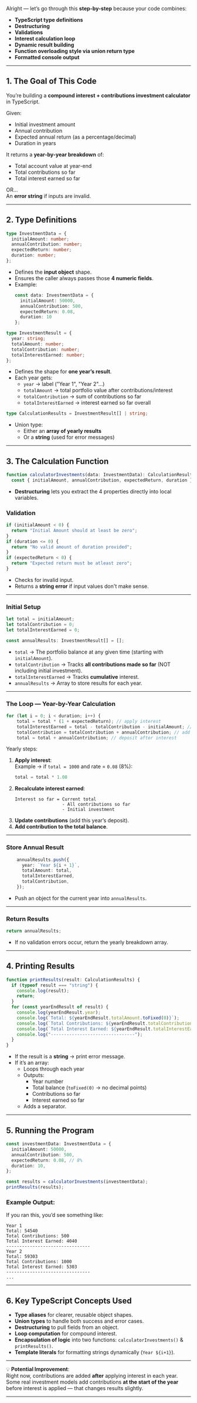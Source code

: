 Alright — let’s go through this **step-by-step** because your code combines:

- **TypeScript type definitions**
- **Destructuring**
- **Validations**
- **Interest calculation loop**
- **Dynamic result building**
- **Function overloading style via union return type**
- **Formatted console output**

***

## **1. The Goal of This Code**
You’re building a **compound interest + contributions investment calculator** in TypeScript.

Given:
- Initial investment amount
- Annual contribution
- Expected annual return (as a percentage/decimal)
- Duration in years

It returns a **year-by-year breakdown** of:
- Total account value at year-end
- Total contributions so far
- Total interest earned so far

OR…  
An **error string** if inputs are invalid.

***

## **2. Type Definitions**
```ts
type InvestmentData = {
  initialAmount: number;
  annualContribution: number;
  expectedReturn: number;
  duration: number;
};
```
- Defines the **input object** shape.
- Ensures the caller always passes those **4 numeric fields**.
- Example:
  ```ts
  const data: InvestmentData = {
    initialAmount: 50000,
    annualContribution: 500,
    expectedReturn: 0.08,
    duration: 10
  };
  ```

```ts
type InvestmentResult = {
  year: string;
  totalAmount: number;
  totalContribution: number;
  totalInterestEarned: number;
};
```
- Defines the shape for **one year’s result**.
- Each year gets:
    - `year` → label ("Year 1", "Year 2"…)
    - `totalAmount` → total portfolio value after contributions/interest
    - `totalContribution` → sum of contributions so far
    - `totalInterestEarned` → interest earned so far overall

```ts
type CalculationResults = InvestmentResult[] | string;
```
- Union type:
    - Either an **array of yearly results**
    - Or a **string** (used for error messages)

***

## **3. The Calculation Function**
```ts
function calculatorInvestments(data: InvestmentData): CalculationResults {
  const { initialAmount, annualContribution, expectedReturn, duration } = data;
```
- **Destructuring** lets you extract the 4 properties directly into local variables.

### **Validation**
```ts
if (initialAmount < 0) {
  return "Initial Amount should at least be zero";
}
if (duration <= 0) {
  return "No valid amount of duration provided";
}
if (expectedReturn < 0) {
  return "Expected return must be atleast zero";
}
```
- Checks for invalid input.
- Returns a **string error** if input values don't make sense.

***

### **Initial Setup**
```ts
let total = initialAmount;
let totalContribution = 0;
let totalInterestEarned = 0;

const annualResults: InvestmentResult[] = [];
```
- `total` → The portfolio balance at any given time (starting with `initialAmount`).
- `totalContribution` → Tracks **all contributions made so far** (NOT including initial investment).
- `totalInterestEarned` → Tracks **cumulative** interest.
- `annualResults` → Array to store results for each year.

***

### **The Loop — Year-by-Year Calculation**
```ts
for (let i = 0; i < duration; i++) {
    total = total * (1 + expectedReturn); // apply interest
    totalInterestEarned = total - totalContribution - initialAmount; // recalc total interest so far
    totalContribution = totalContribution + annualContribution; // add this year's contribution count
    total = total + annualContribution; // deposit after interest
```
Yearly steps:
1. **Apply interest**:  
   Example → if `total = 1000` and rate = `0.08` (8%):
   ```ts
   total = total * 1.08
   ```
2. **Recalculate interest earned**:
   ```
   Interest so far = Current total
                     - All contributions so far
                     - Initial investment
   ```
3. **Update contributions** (add this year’s deposit).
4. **Add contribution to the total balance**.

***

### **Store Annual Result**
```ts
    annualResults.push({
      year: `Year ${i + 1}`,
      totalAmount: total,
      totalInterestEarned,
      totalContribution,
    });
```
- Push an object for the current year into `annualResults`.

***

### **Return Results**
```ts
return annualResults;
```
- If no validation errors occur, return the yearly breakdown array.

***

## **4. Printing Results**
```ts
function printResults(result: CalculationResults) {
  if (typeof result === "string") {
    console.log(result);
    return;
  }
  for (const yearEndResult of result) {
    console.log(yearEndResult.year);
    console.log(`Total: ${yearEndResult.totalAmount.toFixed(0)}`);
    console.log(`Total Contributions: ${yearEndResult.totalContribution.toFixed(0)}`);
    console.log(`Total Interest Earned: ${yearEndResult.totalInterestEarned.toFixed(0)}`);
    console.log("--------------------------------");
  }
}
```
- If the result is a **string** → print error message.
- If it’s an array:
    - Loops through each year
    - Outputs:
        - Year number
        - Total balance (`toFixed(0)` → no decimal points)
        - Contributions so far
        - Interest earned so far
    - Adds a separator.

***

## **5. Running the Program**
```ts
const investmentData: InvestmentData = {
  initialAmount: 50000,
  annualContribution: 500,
  expectedReturn: 0.08, // 8%
  duration: 10,
};

const results = calculatorInvestments(investmentData);
printResults(results);
```

### Example Output:
If you ran this, you’d see something like:
```
Year 1
Total: 54540
Total Contributions: 500
Total Interest Earned: 4040
--------------------------------
Year 2
Total: 59303
Total Contributions: 1000
Total Interest Earned: 5303
--------------------------------
...
```

***

## **6. Key TypeScript Concepts Used**
- **Type aliases** for clearer, reusable object shapes.
- **Union types** to handle both success and error cases.
- **Destructuring** to pull fields from an object.
- **Loop computation** for compound interest.
- **Encapsulation of logic** into two functions: `calculatorInvestments()` & `printResults()`.
- **Template literals** for formatting strings dynamically (`Year ${i+1}`).

***

💡 **Potential Improvement**:  
Right now, contributions are added **after** applying interest in each year.  
Some real investment models add contributions **at the start of the year** before interest is applied — that changes results slightly.

***
